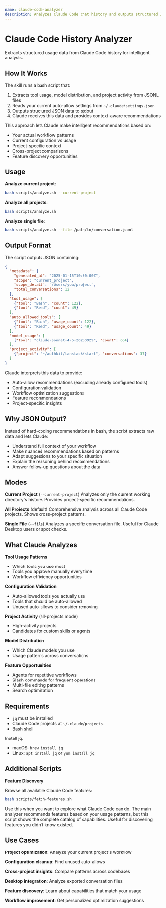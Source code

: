 ```yaml
---
name: claude-code-analyzer
description: Analyzes Claude Code chat history and outputs structured JSON data for Claude to interpret. Extracts tool usage, auto-allow settings, model distribution, and project activity. Claude then provides intelligent, context-aware recommendations based on the data.
---
```


# Claude Code History Analyzer

Extracts structured usage data from Claude Code history for intelligent analysis.

## How It Works

The skill runs a bash script that:
1. Extracts tool usage, model distribution, and project activity from JSONL files
2. Reads your current auto-allow settings from `~/.claude/settings.json`
3. Outputs structured JSON data to stdout
4. Claude receives this data and provides context-aware recommendations

This approach lets Claude make intelligent recommendations based on:
- Your actual workflow patterns
- Current configuration vs usage
- Project-specific context
- Cross-project comparisons
- Feature discovery opportunities

## Usage

**Analyze current project**:
```bash
bash scripts/analyze.sh --current-project
```

**Analyze all projects**:
```bash
bash scripts/analyze.sh
```

**Analyze single file**:
```bash
bash scripts/analyze.sh --file /path/to/conversation.jsonl
```

## Output Format

The script outputs JSON containing:

```json
{
  "metadata": {
    "generated_at": "2025-01-15T10:30:00Z",
    "scope": "current_project",
    "scope_detail": "/Users/you/project",
    "total_conversations": 12
  },
  "tool_usage": [
    {"tool": "Bash", "count": 122},
    {"tool": "Read", "count": 49}
  ],
  "auto_allowed_tools": [
    {"tool": "Bash", "usage_count": 122},
    {"tool": "Read", "usage_count": 49}
  ],
  "model_usage": [
    {"tool": "claude-sonnet-4-5-20250929", "count": 634}
  ],
  "project_activity": [
    {"project": "~/authkit/tanstack/start", "conversations": 37}
  ]
}
```

Claude interprets this data to provide:
- Auto-allow recommendations (excluding already configured tools)
- Configuration validation
- Workflow optimization suggestions
- Feature recommendations
- Project-specific insights

## Why JSON Output?

Instead of hard-coding recommendations in bash, the script extracts raw data and lets Claude:
- Understand full context of your workflow
- Make nuanced recommendations based on patterns
- Adapt suggestions to your specific situation
- Explain the reasoning behind recommendations
- Answer follow-up questions about the data

## Modes

**Current Project** (`--current-project`)
Analyzes only the current working directory's history. Provides project-specific recommendations.

**All Projects** (default)
Comprehensive analysis across all Claude Code projects. Shows cross-project patterns.

**Single File** (`--file`)
Analyzes a specific conversation file. Useful for Claude Desktop users or spot checks.

## What Claude Analyzes

**Tool Usage Patterns**
- Which tools you use most
- Tools you approve manually every time
- Workflow efficiency opportunities

**Configuration Validation**
- Auto-allowed tools you actually use
- Tools that should be auto-allowed
- Unused auto-allows to consider removing

**Project Activity** (all-projects mode)
- High-activity projects
- Candidates for custom skills or agents

**Model Distribution**
- Which Claude models you use
- Usage patterns across conversations

**Feature Opportunities**
- Agents for repetitive workflows
- Slash commands for frequent operations
- Multi-file editing patterns
- Search optimization

## Requirements

- `jq` must be installed
- Claude Code projects at `~/.claude/projects`
- Bash shell

Install jq:
- macOS: `brew install jq`
- Linux: `apt install jq` or `yum install jq`

## Additional Scripts

**Feature Discovery**

Browse all available Claude Code features:
```bash
bash scripts/fetch-features.sh
```

Use this when you want to explore what Claude Code can do. The main analyzer recommends features based on your usage patterns, but this script shows the complete catalog of capabilities. Useful for discovering features you didn't know existed.

## Use Cases

**Project optimization**: Analyze your current project's workflow

**Configuration cleanup**: Find unused auto-allows

**Cross-project insights**: Compare patterns across codebases

**Desktop integration**: Analyze exported conversation files

**Feature discovery**: Learn about capabilities that match your usage

**Workflow improvement**: Get personalized optimization suggestions
